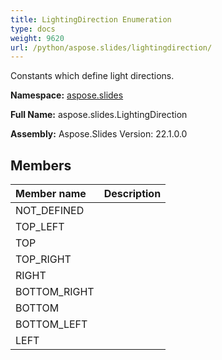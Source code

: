 ```yaml
---
title: LightingDirection Enumeration
type: docs
weight: 9620
url: /python/aspose.slides/lightingdirection/
---
```


Constants which define light directions.

**Namespace:** [aspose.slides](/python/aspose.slides/)

**Full Name:** aspose.slides.LightingDirection

**Assembly:**  Aspose.Slides Version: 22.1.0.0

## **Members**
|**Member name**|**Description**|
| :- | :- |
|NOT_DEFINED||
|TOP_LEFT||
|TOP||
|TOP_RIGHT||
|RIGHT||
|BOTTOM_RIGHT||
|BOTTOM||
|BOTTOM_LEFT||
|LEFT||
